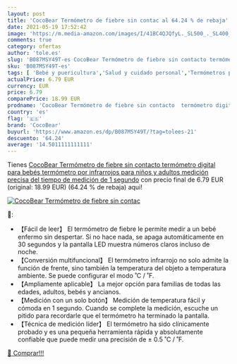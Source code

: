 ```yaml
---
layout: post
title: 'CocoBear Termómetro de fiebre sin contac al 64.24 % de rebaja'
date: 2021-05-19 17:52:42
image: 'https://m.media-amazon.com/images/I/41BC4QJQfyL._SL500_._SL400_.jpg'
comments: true
category: ofertas
author: 'tole.es'
slug: 'B087MSY49T-es CocoBear Termómetro de fiebre sin contacto termómetro...'
sku: 'B087MSY49T-es'
tags: [ 'Bebé y puericultura','Salud y cuidado personal','Termómetros para bebé','bebés','cocobear', ]
actualPrice: 6.79 EUR
currency: EUR
price: 6.79
comparePrice: 18.99 EUR
prodname: 'CocoBear Termómetro de fiebre sin contacto  termómetro digital para bebés  termómetro por infrarrojos  para niños y adultos  medición precisa del tiempo de medición de 1 segundo'
country: 'es'
flag: '🇪🇸'
brand: 'CocoBear'
buyurl: 'https://www.amazon.es/dp/B087MSY49T/?tag=tolees-21'
descuento: '64.24'
average: '14.5011111111111'
---
```


Tienes [CocoBear Termómetro de fiebre sin contacto  termómetro digital para bebés  termómetro por infrarrojos  para niños y adultos  medición precisa del tiempo de medición de 1 segundo](https://www.amazon.es/dp/B087MSY49T/?tag=tolees-21) con precio final de  6.79 EUR (original: 18.99 EUR) (64.24 %  de rebaja) aqui!

[![CocoBear Termómetro de fiebre sin contac](https://m.media-amazon.com/images/I/41BC4QJQfyL._SL500_._SL400_.jpg)](https://www.amazon.es/dp/B087MSY49T/?tag=tolees-21)

🔎:

- 【Fácil de leer】 El termómetro de fiebre le permite medir a un bebé enfermo sin despertar. Si no hace nada, se apaga automáticamente en 30 segundos y la pantalla LED muestra números claros incluso de noche.
- 【Conversión multifuncional】 El termómetro infrarrojo no solo admite la función de frente, sino también la temperatura del objeto a temperatura ambiente. Se puede configurar el modo ˚C / ˚F.
- 【Ampliamente aplicable】 La mejor opción para familias de todas las edades, adultos, bebés y ancianos.
- 【Medición con un solo botón】 Medición de temperatura fácil y cómoda en 1 segundo. Cuando se complete la medición, escuche un pitido para recordarle que el termómetro ha terminado la pantalla.
- 【Técnica de medición líder】 El termómetro ha sido clínicamente probado y es una pequeña herramienta rápida y absolutamente confiable que puede medir una precisión de ± 0.5 ˚C / ˚F.

[🛒 Comprar!!!](https://www.amazon.es/dp/B087MSY49T/?tag=tolees-21)
